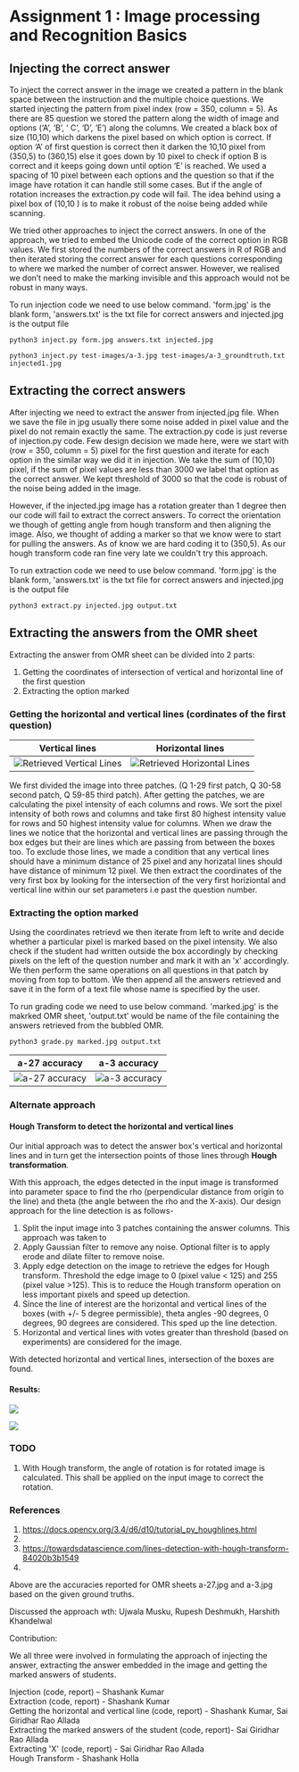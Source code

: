 # Assignment 1 : Image processing and Recognition Basics

## Injecting the correct answer

To inject the correct answer in the image we created a pattern in the blank space between the instruction and the multiple choice questions. We started injecting the pattern from pixel index (row = 350, column = 5). As there are 85 question we stored the pattern along the width of image and options (‘A’, ‘B’, ‘ C’, ‘D’, ‘E’) along the columns. We created a black box of size (10,10) which darkens the pixel based on which option is correct. If option ‘A’ of first question is correct then it darken the 10,10 pixel from (350,5) to (360,15) else it goes down by 10 pixel to check if option B is correct and it keeps going down until option ‘E’ is reached. We used a spacing of 10 pixel between each options and the question so that if the image have rotation it can handle still some cases. But if the angle of rotation increases the extraction.py code will fail. The idea behind using a pixel box of (10,10 ) is to make it robust of the noise being added while scanning.

We tried other approaches to inject the correct answers. In one of the approach, we tried to  embed the Unicode code of the correct option in RGB values. We first stored the numbers of the correct answers in  R of RGB and then iterated storing the correct answer for each questions corresponding to where we marked the number of correct answer. However, we realised we don’t need to make the marking invisible and this approach would not be robust in many ways.

To run injection code we need to use below command. 'form.jpg' is the blank form, 'answers.txt' is the txt file for correct answers and injected.jpg is the output file

```
python3 inject.py form.jpg answers.txt injected.jpg
```
```
python3 inject.py test-images/a-3.jpg test-images/a-3_groundtruth.txt injected1.jpg
```

## Extracting the correct answers

After injecting we need to extract the answer from injected.jpg file. When we save the file in jpg usually there some noise added in pixel value and the pixel do not remain exactly the same. The extraction.py code is just reverse of injection.py code. Few design decision we made here, were we start with (row = 350, column = 5) pixel for the first question and iterate for each option in the similar way we did it in injection. We take the sum of (10,10) pixel, if the sum of pixel values are less than 3000 we label that option as the correct answer. We kept threshold of 3000 so that the code is robust of the noise being added in the image. 

However, if the injected.jpg image has a rotation greater than 1 degree then our code will fail to extract the correct answers. To correct the orientation we though of getting angle from hough transform and then aligning the image. Also, we thought of adding a marker so that we know were to start for pulling the answers. As of know we are hard coding it to (350,5). As our hough transform code ran fine very late we couldn't try this approach.

To run extraction code we need to use below command. 'form.jpg' is the blank form, 'answers.txt' is the txt file for correct answers and injected.jpg is the output file

```
python3 extract.py injected.jpg output.txt
```

## Extracting the answers from the OMR sheet

Extracting the answer from OMR sheet can be divided into 2 parts:
1. Getting the coordinates of intersection of vertical and horizontal line of the first question
2. Extracting the option marked


### Getting the horizontal and vertical lines (cordinates of the first question)  
Vertical lines           |  Horizontal lines
:-------------------------:|:-------------------------:
![Retrieved Vertical Lines](https://github.iu.edu/cs-b657-sp2022/sallada-sholla-sk128-a1/blob/main/genp8.png)  |  ![Retrieved Horizontal Lines](https://github.iu.edu/cs-b657-sp2022/sallada-sholla-sk128-a1/blob/main/genp9.png)
 


We first divided the image into three patches. (Q 1-29 first patch, Q 30-58 second patch, Q 59-85 third patch). After getting the patches, we are calculating the pixel intensity of each columns and rows. We sort the pixel intensity of both rows and columns and take first 80 highest intensity value for rows and 50 highest intensity value for columns. When we draw the lines we notice that the horizontal and vertical lines are passing through the box edges but their are lines which are passing from between the boxes too. To exclude those lines, we made a condition that any vertical lines should have a minimum distance of 25 pixel and any horizatal lines should have distance of minimum 12 pixel. We then extract the coordinates of the very first box by looking for the intersection of the very first horiziontal and vertical line within our set parameters i.e past the question number.  

### Extracting the option marked

Using the coordinates retrievd we then iterate from left to write and decide whether a particular pixel is marked based on the pixel intensity. We also check if the student had written outside the box accordingly by checking pixels on the left of the question number and mark it with an 'x' accordingly. We then perform the same operations on all questions in that patch by moving from top to bottom. We then append all the answers retrieved and save it in the form of a text file whose name is specified by the user.

To run grading code we need to use below command. 'marked.jpg' is the makrked OMR sheet, 'output.txt' would be name of the file containing the answers retrieved from the bubbled OMR.

```
python3 grade.py marked.jpg output.txt
```

a-27 accuracy           |  a-3 accuracy
:-------------------------:|:-------------------------:
![a-27 accuracy](https://github.iu.edu/cs-b657-sp2022/sallada-sholla-sk128-a1/blob/main/a-27_accuracy.jpg)  |  ![a-3 accuracy](https://github.iu.edu/cs-b657-sp2022/sallada-sholla-sk128-a1/blob/main/a_3_accuracy.jpg)

### Alternate approach

#### Hough Transform to detect the horizontal and vertical lines

Our initial approach was to detect the answer box's vertical and horizontal lines and in turn get the intersection points of those lines through **Hough transformation**.

With this approach, the edges detected in the input image is transformed into parameter space to find the rho (perpendicular distance from origin to the line) and theta (the angle between the rho and the X-axis). Our design approach for the line detection is as follows-

1. Split the input image into 3 patches containing the answer columns. This approach was taken to
2. Apply Gaussian filter to remove any noise. Optional filter is to apply erode and dilate filter to remove noise.
3. Apply edge detection on the image to retrieve the edges for Hough transform. Threshold the edge image to 0 (pixel value < 125) and 255 (pixel value >125). This is to reduce the Hough transform operation on less important pixels and speed up detection.
4. Since the line of interest are the horizontal and vertical lines of the boxes (with +/- 5 degree permissible), theta angles -90 degrees, 0 degrees, 90 degrees are considered. This sped up the line detection.
5. Horizontal and vertical lines with votes greater than threshold (based on experiments) are considered for the image.

With detected horizontal and vertical lines, intersection of the boxes are found.

#### Results:

![](results/horizontal_hough_lines.jpg)

![](results/vertical_hough_lines.jpg)


### TODO

1. With Hough transform, the angle of rotation is for rotated image is calculated. This shall be applied on the input image to correct the rotation.

### References

1. https://docs.opencv.org/3.4/d6/d10/tutorial_py_houghlines.html
2. 
3. https://towardsdatascience.com/lines-detection-with-hough-transform-84020b3b1549
4. 
Above are the accuracies reported for OMR sheets a-27.jpg and a-3.jpg based on the given ground truths.

Discussed the approach wth: Ujwala Musku, Rupesh Deshmukh, Harshith Khandelwal

Contribution:

We all three were involved in formulating the approach of injecting the answer, extracting the answer embedded in the image and getting the marked answers of students.

Injection (code, report) – Shashank Kumar  
Extraction (code, report) - Shashank Kumar  
Getting the horizontal and vertical line (code, report) - Shashank Kumar, Sai Giridhar Rao Allada  
Extracting the marked answers of the student (code, report)- Sai Giridhar Rao Allada  
Extracting 'X' (code, report) - Sai Giridhar Rao Allada  
Hough Transform - Shashank Holla  





